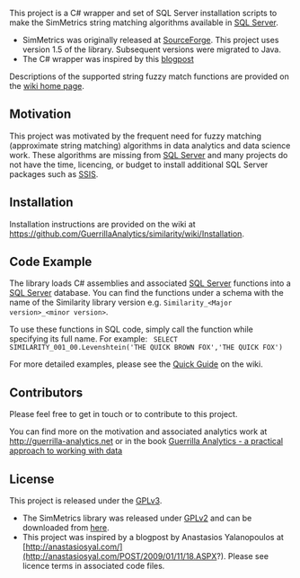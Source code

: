 This project is a C# wrapper and set of SQL Server installation scripts to make the SimMetrics string matching algorithms available in [SQL Server](https://en.wikipedia.org/wiki/Microsoft_SQL_Server). 

* SimMetrics was originally released at [SourceForge](http://sourceforge.net/projects/simmetrics/). This project uses version 1.5 of the library. Subsequent versions were migrated to Java.
* The C# wrapper was inspired by this [blogpost](http://anastasiosyal.com/POST/2009/01/11/18.ASPX)

Descriptions of the supported string fuzzy match functions are provided on the [wiki home page](https://github.com/GuerrillaAnalytics/similarity/wiki).


## Motivation

This project was motivated by the frequent need for fuzzy matching (approximate string matching) algorithms in data analytics and data science work. These algorithms are missing from [SQL Server](https://en.wikipedia.org/wiki/Microsoft_SQL_Server) and many projects do not have the time, licencing, or budget to install additional SQL Server packages such as [SSIS](http://en.wikipedia.org/wiki/SQL_Server_Integration_Services). 

## Installation
Installation instructions are provided on the wiki at https://github.com/GuerrillaAnalytics/similarity/wiki/Installation.

## Code Example

The library loads C# assemblies and associated [SQL Server](https://en.wikipedia.org/wiki/Microsoft_SQL_Server) functions into a [SQL Server](https://en.wikipedia.org/wiki/Microsoft_SQL_Server) database. You can find the functions under a schema with the name of the Similarity library version e.g. `Similarity_<Major version>_<minor version>`.

To use these functions in SQL code, simply call the function while specifying its full name. For example:
<code>
SELECT SIMILARITY_001_00.Levenshtein('THE QUICK BROWN FOX','THE QUICK FOX')
</code>

For more detailed examples, please see the [Quick Guide](https://github.com/GuerrillaAnalytics/similarity/wiki/Quick-Guide) on the wiki.

## Contributors

Please feel free to get in touch or to contribute to this project. 

You can find more on the motivation and associated analytics work at http://guerrilla-analytics.net or in the book [Guerrilla Analytics - a practical approach to working with data](http://www.amazon.co.uk/gp/product/0128002182?ie=UTF8&camp=1634&creativeASIN=0128002182&linkCode=xm2&tag=guerrianalyt-21 "Guerrilla Analytics")


## License
This project is released under the [GPLv3](http://www.gnu.org/copyleft/gpl.html).

* The SimMetrics library was released under [GPLv2](http://www.gnu.org/licenses/gpl-2.0.html) and can be downloaded from [here](http://sourceforge.net/projects/simmetrics/).
* This project was inspired by a blogpost by Anastasios Yalanopoulos at [http://anastasiosyal.com/](http://anastasiosyal.com/POST/2009/01/11/18.ASPX?). Please see licence terms in associated code files. 

